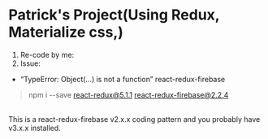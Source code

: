 # Patrick's Project(Using Redux, Materialize css,)
1. Re-code by me:
2. Issue:
* “TypeError: Object(…) is not a function” react-redux-firebase
> npm i --save react-redux@5.1.1 react-redux-firebase@2.2.4
<br>
This is a react-redux-firebase v2.x.x coding pattern and you probably have v3.x.x installed. 
